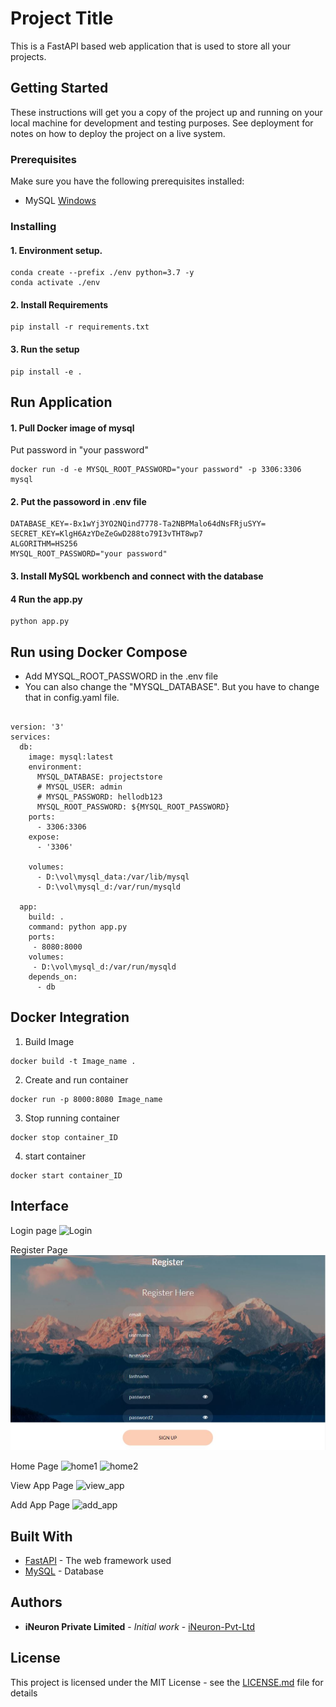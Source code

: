 # Project Title

This is a FastAPI based web application that is used to store all your projects.

## Getting Started

These instructions will get you a copy of the project up and running on your local machine for development and testing purposes. See deployment for notes on how to deploy the project on a live system.

### Prerequisites

Make sure you have the following prerequisites installed:
- MySQL [Windows](https://dev.mysql.com/downloads/windows/installer/8.0.html)


### Installing

#### 1. Environment setup.
```commandline
conda create --prefix ./env python=3.7 -y
conda activate ./env
```

#### 2. Install Requirements
```commandline
pip install -r requirements.txt
```

#### 3. Run the setup
```commandline
pip install -e .
```

## Run Application

#### 1. Pull Docker image of mysql
Put password in "your password"
```commandline
docker run -d -e MYSQL_ROOT_PASSWORD="your password" -p 3306:3306 mysql
```

#### 2. Put the passoword in .env file
```commandline
DATABASE_KEY=-Bx1wYj3YO2NQind7778-Ta2NBPMalo64dNsFRjuSYY=
SECRET_KEY=KlgH6AzYDeZeGwD288to79I3vTHT8wp7
ALGORITHM=HS256
MYSQL_ROOT_PASSWORD="your password"
```
#### 3. Install MySQL workbench and connect with the database

#### 4 Run the app.py
```commandline
python app.py
```
## Run using Docker Compose
- Add MYSQL_ROOT_PASSWORD in the .env file
- You can also change the "MYSQL_DATABASE". But you have to change that in config.yaml file.
```commandline

version: '3'
services:
  db:
    image: mysql:latest
    environment:
      MYSQL_DATABASE: projectstore
      # MYSQL_USER: admin
      # MYSQL_PASSWORD: hellodb123
      MYSQL_ROOT_PASSWORD: ${MYSQL_ROOT_PASSWORD}
    ports:
      - 3306:3306
    expose:
      - '3306'

    volumes:
      - D:\vol\mysql_data:/var/lib/mysql
      - D:\vol\mysql_d:/var/run/mysqld

  app:
    build: .
    command: python app.py
    ports:
     - 8080:8000
    volumes:
     - D:\vol\mysql_d:/var/run/mysqld   
    depends_on:
      - db
```





## Docker  Integration 

1. Build Image 
```
docker build -t Image_name .
```
2. Create and run container
```
docker run -p 8000:8080 Image_name
```
3. Stop running container
```
docker stop container_ID
```
4. start container 
```
docker start container_ID
```

## Interface

Login page
![Login](https://user-images.githubusercontent.com/57321948/163331626-d6c9b97b-f3ee-4780-a43a-2acedadde2c6.JPG)

Register Page
![Register](project_store_presentation_layer/img/register.JPG)

Home Page
![home1](https://user-images.githubusercontent.com/57321948/163331708-89a54491-6c7e-426a-8d62-2b446b3f1603.JPG)
![home2](https://user-images.githubusercontent.com/57321948/163331716-b8ec4d6b-2862-4df5-b0c6-50a9c929d796.JPG)

View App Page
![view_app](https://user-images.githubusercontent.com/57321948/163331760-3a17d529-94d8-4497-8cf4-4b71378140e5.JPG)

Add App Page
![add_app](https://user-images.githubusercontent.com/57321948/163331787-fa64e0bf-d26b-4131-8536-bc1b35f1cca8.JPG)


## Built With

* [FastAPI](https://fastapi.tiangolo.com/) - The web framework used
* [MySQL](https://dev.mysql.com/downloads/windows/) - Database

## Authors

* **iNeuron Private Limited** - *Initial work* - [iNeuron-Pvt-Ltd](https://github.com/iNeuron-Pvt-Ltd)


## License

This project is licensed under the MIT License - see the [LICENSE.md](LICENSE.md) file for details


